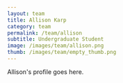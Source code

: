 ```yaml
---
layout: team
title: Allison Karp
category: team
permalink: /team/allison
subtitle: Undergraduate Student
image: /images/team/allison.png
thumb: /images/team/empty_thumb.png
---
```


Allison's profile goes here.